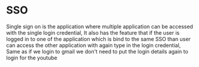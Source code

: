 # SSO
Single sign on is the application where multiple application can be accessed with the single login credential, It also has the feature that if the user is logged in to one of the application which is bind to the same SSO than user can access the other application with again type in the login  credential, Same as if we login to gmail we don't need to put the login details again to login for the youtube
